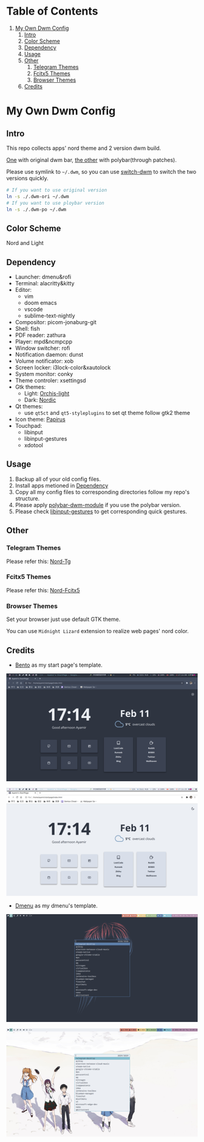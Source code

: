 # Table of Contents

1.  [My Own Dwm Config](#org27716e3)
    1.  [Intro](#intro)
    2.  [Color Scheme](#org4976554)
    3.  [Dependency](#dependency)
    4.  [Usage](#usage)
    5.  [Other](#org1958ae2)
        1.  [Telegram Themes](#tg)
        2.  [Fcitx5 Themes](#fcitx5)
        3.  [Browser Themes](#browser)
    6.  [Credits](#credits)

<a id="org27716e3"></a>

# My Own Dwm Config

<a id="intro"></a>

## Intro

This repo collects apps' nord theme and 2 version dwm build.

[One](./.dwm-ori) with original dwm bar, [the other](./.dwm-po) with polybar(through patches).

Please use symlink to `~/.dwm`, so you can use [switch-dwm](./.local/bin/switch-dwm) to switch the two versions quickly.

```sh
# If you want to use original version
ln -s ./.dwm-ori ~/.dwm
# If you want to use ploybar version
ln -s ./.dwm-po ~/.dwm
```

<a id="org4976554"></a>

## Color Scheme

Nord and Light

<a id="dependency"></a>

## Dependency

- Launcher: dmenu&rofi
- Terminal: alacritty&kitty
- Editor:
  - vim
  - doom emacs
  - vscode
  - sublime-text-nightly
- Compositor: picom-jonaburg-git
- Shell: fish
- PDF reader: zathura
- Player: mpd&ncmpcpp
- Window switcher: rofi
- Notification daemon: dunst
- Volume notificator: xob
- Screen locker: i3lock-color&xautolock
- System monitor: conky
- Theme controler: xsettingsd
- Gtk themes:
  - Light: [Orchis-light](https://www.gnome-look.org/p/1357889/)
  - Dark: [Nordic](https://www.gnome-look.org/p/1267246/)
- Qt themes:
  - use `qt5ct` and `qt5-styleplugins` to set qt theme follow gtk2 theme
- Icon theme: [Papirus](https://www.gnome-look.org/p/1166289/)
- Touchpad:
  - libinput
  - libinput-gestures
  - xdotool

<a id="usage"></a>

## Usage

1. Backup all of your old config files.
2. Install apps metioned in [Dependency](#dependency)
3. Copy all my config files to corresponding directories follow my repo's structure.
4. Please apply [polybar-dwm-module](https://github.com/mihirlad55/polybar-dwm-module) if you use the polybar version.
5. Please check [libinput-gestures](./.config/libinput-gestures.conf) to get corresponding quick gestures.

<a id="org1958ae2"></a>

## Other

<a id="tg"></a>

### Telegram Themes

Please refer this: [Nord-Tg](https://github.com/gilbertw1/telegram-nord-theme)

<a id="fcitx5"></a>

### Fcitx5 Themes

Please refer this: [Nord-Fcitx5](https://github.com/tonyfettes/fcitx5-nord)

<a id="browser"></a>

### Browser Themes

Set your browser just use default GTK theme.

You can use `Midnight Lizard` extension to realize web pages' nord color.

<a id="credits"></a>

## Credits

- [Bento](https://github.com/MiguelRAvila/Bento) as my start page's template.

![dark](./Pictures/shot/dark-page.png)

![light](./Pictures/shot/light-page.png)

- [Dmenu](https://github.com/Zaedus/dmenu-arc) as my dmenu's template.

![dark](./Pictures/shot/dark-dmenu.png)

![light](./Pictures/shot/light-dmenu.png)
